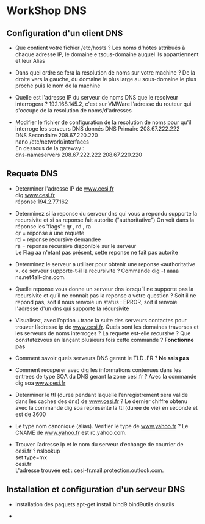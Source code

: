 # WorkShop DNS

## Configuration d'un client DNS

 * Que contient votre fichier /etc/hosts ?
 Les noms d'hôtes attribués à chaque adresse IP, le domaine e tsous-domaine auquel ils appartiennent et leur Alias

 * Dans quel ordre se fera la resolution de noms sur votre machine ?
 De la droite vers la gauche, du domaine le plus large au sous-domaine le plus proche puis le nom de la machine

 * Quelle est l'adresse IP du serveur de noms DNS que le resolveur interrogera ?
 192.168.145.2, c'est sur VMWare l'adresse du routeur qui s'occupe de la resolution de noms/d'adresses

 * Modifier le fichier de configuration de la resolution de noms pour qu'il interroge les serveurs DNS donnés
 DNS Primaire 208.67.222.222  
 DNS Secondaire 208.67.220.220  
 nano /etc/network/interfaces  
 En dessous de la gateway :  
 dns-nameservers 208.67.222.222 208.67.220.220

## Requete DNS

 * Determiner l'adresse IP de www.cesi.fr  
 dig www.cesi.fr  
 réponse 194.2.77.162

 * Determinez si la reponse du serveur dns qui vous a repondu supporte la recursivite et si sa reponse fait autorite ("authoritative")
 On voit dans la réponse les 'flags' : qr , rd , ra  
 qr = réponse à une requete  
 rd = réponse recursive demandee  
 ra = reponse recursive disponible sur le serveur  
 Le Flag aa n'etant pas présent, cette reponse ne fait pas autorite

 * Determinez le serveur a utiliser pour obtenir une reponse «authoritative ». ce serveur supporte-t-il la recursivite ?
 Commande dig -t aaaa  
 ns.net4all-dns.com.

 * Quelle reponse vous donne un serveur dns lorsqu’il ne supporte pas la recursivite et qu’il ne connait pas la reponse a votre question ?
 Soit il ne repond pas, soit il nous renvoie un status : ERROR, soit il renvoie l'adresse d'un dns qui supporte la récursivité

 * Visualisez, avec l’option +trace la suite des serveurs contactes pour trouver l’adresse ip de www.cesi.fr. Quels sont les domaines traverses et les serveurs de noms interroges ? La requete est-elle recursive ? Que constatezvous en lançant plusieurs fois cette commande ?
 **Fonctionne pas**

 * Comment savoir quels serveurs DNS gerent le TLD .FR ?
 **Ne sais pas**

 * Comment recuperer avec dig les informations contenues dans les entrees de type SOA du DNS gerant la zone cesi.fr ?
 Avec la commande dig soa www.cesi.fr

 * Determiner le ttl (duree pendant laquelle l’enregistrement sera valide dans les caches des dns) de www.cesi.fr ?
 Le dernier chiffre obtenu avec la commande dig soa représente la ttl (durée de vie) en seconde et est de 3600

 * Le type nom canonique (alias). Verifier le type de www.yahoo.fr ?
 Le CNAME de www.yahoo.fr est rc.yahoo.com.

 * Trouver l’adresse ip et le nom du serveur d’echange de courrier de cesi.fr ?
 nslookup  
 set type=mx  
 cesi.fr  
 L'adresse trouvée est : cesi-fr.mail.protection.outlook.com.

## Installation et configuration d'un serveur DNS

 * Installation des paquets
 apt-get install bind9 bind9utils dnsutils

 * 
